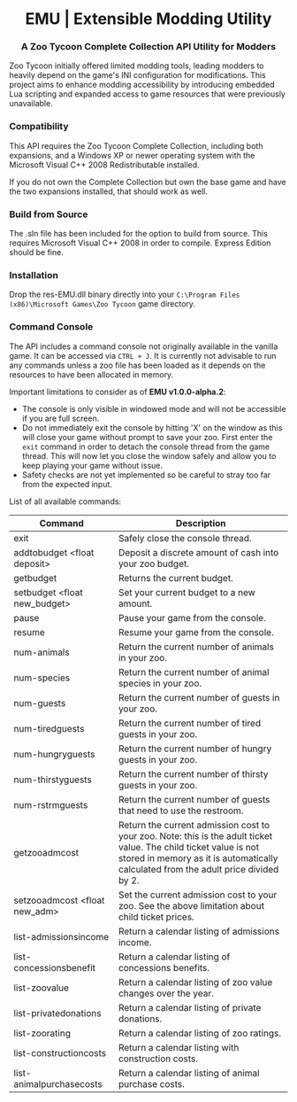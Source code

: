 <h1 align="center">EMU | Extensible Modding Utility</h1>

<h3 align="center"> A Zoo Tycoon Complete Collection API Utility for Modders</h3>

Zoo Tycoon initially offered limited modding tools, leading modders to heavily depend on the game's INI configuration for modifications. This project aims to enhance modding accessibility by introducing embedded Lua scripting and expanded access to game resources that were previously unavailable.

### Compatibility

This API requires the Zoo Tycoon Complete Collection, including both expansions, and a Windows XP or newer operating system with the Microsoft Visual C++ 2008 Redistributable installed.

If you do not own the Complete Collection but own the base game and have the two expansions installed, that should work as well.

### Build from Source

The .sln file has been included for the option to build from source. This requires Microsoft Visual C++ 2008 in order to compile. Express Edition should be fine.

### Installation

Drop the res-EMU.dll binary directly into your `C:\Program Files (x86)\Microsoft Games\Zoo Tycoon` game directory.

### Command Console

The API includes a command console not originally available in the vanilla game. It can be accessed via `CTRL + J`. It is currently not advisable to run any commands unless a zoo file has been loaded as it depends on the resources to have been allocated in memory.

Important limitations to consider as of **EMU v1.0.0-alpha.2**:
- The console is only visible in windowed mode and will not be accessible if you are full screen.
- Do not immediately exit the console by hitting 'X' on the window as this will close your game without prompt to save your zoo. First enter the `exit` command in order to detach the console thread from the game thread. This will now let you close the window safely and allow you to keep playing your game without issue.
- Safety checks are not yet implemented so be careful to stray too far from the expected input.

List of all available commands:

| Command  | Description |
| ------------- | ------------- |
| exit  | Safely close the console thread. |
| addtobudget \<float deposit\> | Deposit a discrete amount of cash into your zoo budget. |
| getbudget | Returns the current budget. |
| setbudget \<float new_budget\> | Set your current budget to a new amount. |
| pause | Pause your game from the console. |
| resume | Resume your game from the console. |
| num-animals | Return the current number of animals in your zoo. |
| num-species | Return the current number of animal species in your zoo. |
| num-guests | Return the current number of guests in your zoo. |
| num-tiredguests | Return the current number of tired guests in your zoo. |
| num-hungryguests | Return the current number of hungry guests in your zoo. |
| num-thirstyguests | Return the current number of thirsty guests in your zoo. |
| num-rstrmguests | Return the current number of guests that need to use the restroom. |
| getzooadmcost | Return the current admission cost to your zoo. Note: this is the adult ticket value. The child ticket value is not stored in memory as it is automatically calculated from the adult price divided by 2. |
| setzooadmcost \<float new_adm\> | Set the current admission cost to your zoo. See the above limitation about child ticket prices. |
| list-admissionsincome | Return a calendar listing of admissions income. |
| list-concessionsbenefit | Return a calendar listing of concessions benefits. |
| list-zoovalue | Return a calendar listing of zoo value changes over the year. |
| list-privatedonations | Return a calendar listing of private donations. |
| list-zoorating | Return a calendar listing of zoo ratings. |
| list-constructioncosts | Return a calendar listing with construction costs. |
| list-animalpurchasecosts | Return a calendar listing of animal purchase costs. |
